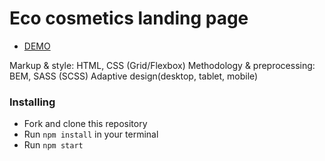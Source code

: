 # Eco cosmetics landing page

- [DEMO](https://arielg0rl.github.io/Eco_cosmetics/)

Markup & style: HTML, CSS (Grid/Flexbox)
Methodology & preprocessing: BEM, SASS (SCSS)
Adaptive design(desktop, tablet, mobile)

### Installing
* Fork and clone this repository
* Run `npm install` in your terminal
* Run `npm start`
